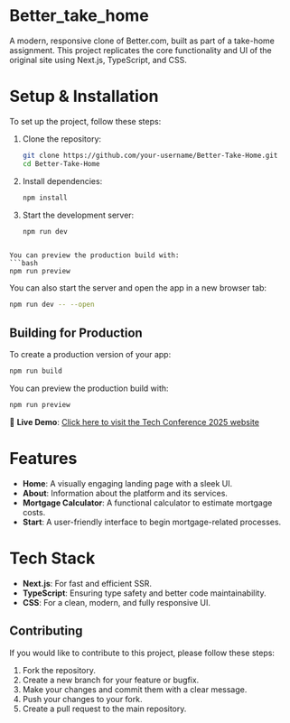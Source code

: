 # Better_take_home

A modern, responsive clone of Better.com, built as part of a take-home assignment. This project replicates the core functionality and UI of the original site using Next.js, TypeScript, and CSS.


# Setup & Installation

To set up the project, follow these steps:

1. Clone the repository:
   ```bash
   git clone https://github.com/your-username/Better-Take-Home.git
   cd Better-Take-Home
   ```

2. Install dependencies:
   ```bash
   npm install
   ```

3. Start the development server:
   ```bash
   npm run dev
 ```

You can preview the production build with:
```bash
npm run preview
```

   You can also start the server and open the app in a new browser tab:
   ```bash
   npm run dev -- --open

   
   ```

## Building for Production

To create a production version of your app:
```bash
npm run build
```

You can preview the production build with:
```bash
npm run preview

```
🚀 **Live Demo**: [Click here to visit the Tech Conference 2025 website](https://tech-conference-project.netlify.app/)

# Features
- **Home**: A visually engaging landing page with a sleek UI.
- **About**: Information about the platform and its services.
- **Mortgage Calculator**:  A functional calculator to estimate mortgage costs.
- **Start**: A user-friendly interface to begin mortgage-related processes.

# Tech Stack
- **Next.js**: For fast and efficient SSR.
- **TypeScript**: Ensuring type safety and better code maintainability.
- **CSS**:  For a clean, modern, and fully responsive UI.


## Contributing

If you would like to contribute to this project, please follow these steps:

1. Fork the repository.
2. Create a new branch for your feature or bugfix.
3. Make your changes and commit them with a clear message.
4. Push your changes to your fork.
5. Create a pull request to the main repository.



